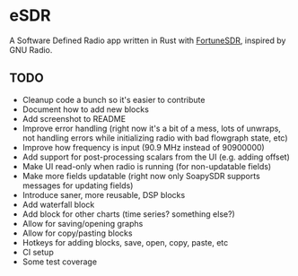 # eSDR

A Software Defined Radio app written in Rust with [FortuneSDR](https://www.fortunesdr.org/), inspired by GNU Radio.

## TODO

* Cleanup code a bunch so it's easier to contribute
* Document how to add new blocks
* Add screenshot to README
* Improve error handling (right now it's a bit of a mess, lots of unwraps,
  not handling errors while initializing radio with bad flowgraph state, etc)
* Improve how frequency is input (90.9 MHz instead of 90900000)
* Add support for post-processing scalars from the UI (e.g. adding offset)
* Make UI read-only when radio is running (for non-updatable fields)
* Make more fields updatable (right now only SoapySDR supports messages
  for updating fields)
* Introduce saner, more reusable, DSP blocks
* Add waterfall block
* Add block for other charts (time series? something else?)
* Allow for saving/opening graphs
* Allow for copy/pasting blocks
* Hotkeys for adding blocks, save, open, copy, paste, etc
* CI setup
* Some test coverage
